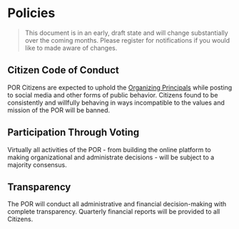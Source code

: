 # Policies

> This document is in an early, draft state and will change substantially over the coming months. Please register for notifications if you would like to made aware of changes.

## Citizen Code of Conduct

POR Citizens are expected to uphold the [Organizing Principals](organizing-principals.md) while posting to social media and other forms of public behavior. Citizens found to be consistently and willfully behaving in ways incompatible to the values and mission of the POR will be banned.

## Participation Through Voting

Virtually all activities of the POR - from building the online platform to making organizational and administrate decisions - will be subject to a majority consensus. 

## Transparency

The POR will conduct all administrative and financial decision-making with complete transparency. Quarterly financial reports will be provided to all Citizens.
